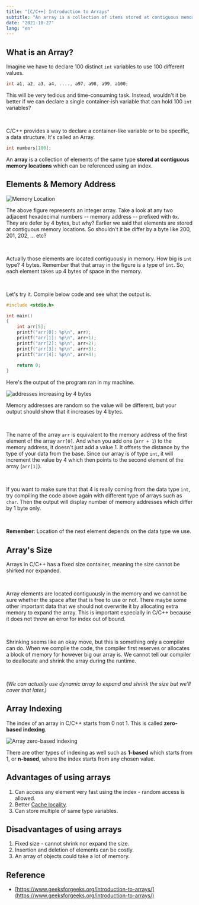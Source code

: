 ```yaml
---
title: "[C/C++] Introduction to Arrays"
subtitle: "An array is a collection of items stored at contiguous memory locations."
date: "2021-10-27"
lang: "en"
---
```


## What is an Array?

Imagine we have to declare 100 distinct `int` variables to use 100 different values.

```cpp
int a1, a2, a3, a4, ...., a97, a98, a99, a100; 
```

This will be very tedious and time-consuming task. Instead, wouldn't it be better if we can declare a single container-ish variable
that can hold 100 `int` variables?

<br>

C/C++ provides a way to declare a container-like variable or to be specific, a data structure. It's called an Array.

```cpp
int numbers[100];
```

An **array** is a collection of elements of the same type **stored at contiguous memory locations** which can be referenced using 
an index.


## Elements & Memory Address

![Memory Location](/images/in-post/dsa/array/memory-location.svg)

The above figure represents an integer array. Take a look at any two adjacent hexadecimal numbers -- memory address -- prefixed with `0x`. They are defer by 4 bytes, but why? Earlier we said that elements are stored at contiguous memory locations. So shouldn't it be differ by a byte like 200, 201, 202, ... etc?

<br>

Actually those elements are located contiguously in memory. How big is `int` type? 4 bytes.
Remember that that array in the figure is a type of `int`. So, each element takes up 4 bytes of space in the memory.

<br>

Let's try it. Compile below code and see what the output is.

```c
#include <stdio.h>

int main()
{
    int arr[5];
    printf("arr[0]: %p\n", arr);
    printf("arr[1]: %p\n", arr+1);
    printf("arr[2]: %p\n", arr+2);
    printf("arr[3]: %p\n", arr+3);
    printf("arr[4]: %p\n", arr+4);
    
    return 0;
}
```
Here's the output of the program ran in my machine.

![addresses increasing by 4 bytes](/images/in-post/dsa/array/int-array-memory.png)

Memory addresses are random so the value will be different, but your output should show that it increases by 4 bytes.

<br>

The name of the array `arr` is equivalent to the memory address of the first element of the array `arr[0]`. And when you add one (`arr + 1`) to the memory address, it doesn't just add a value 1. It offsets the distance by the type of your data from the base. Since our array is of type `int`, it will increment the value by 4 which then points to the second element of the array (`arr[1]`).

<br>

If you want to make sure that that 4 is really coming from the data type `int`, try compiling the code above again with different type of arrays such as `char`. Then the output will display number of memory addresses which differ by 1 byte only.

<br>

**Remember**: Location of the next element depends on the data type we use.

## Array's Size

Arrays in C/C++ has a fixed size container, meaning the size cannot be shirked nor expanded.

<br>

Array elements are located contiguously in the memory and we cannot be sure whether the space after that is free to use or not. There maybe some other important data that we should not overwrite it by allocating extra memory to expand the array. This is important especially in C/C++ because it does not throw an error for index out of bound.

<br>

Shrinking seems like an okay move, but this is something only a compiler can do. When we complie the code, the compiler first reserves or allocates a block of memory for however big our array is. We cannot tell our compiler to deallocate and shrink the array during the runtime.

<br>

(*We can actually use dynamic array to expand and shrink the size but we'll cover that later.)*

## Array Indexing

The index of an array in C/C++ starts from 0 not 1. This is called **zero-based indexing**. 

![Array zero-based indexing](/images/in-post/dsa/array/array-indexing.svg)

There are other types of indexing as well such as **1-based** which starts from 1, or **n-based**, where the index starts from any chosen value.

## Advantages of using arrays

1. Can access any element very fast using the index - random access is allowed.
2. Better [Cache locality](https://en.wikipedia.org/wiki/Locality_of_reference).
3. Can store multiple of same type variables.

## Disadvantages of using arrays

1. Fixed size - cannot shrink nor expand the size.
2. Insertion and deletion of elements can be costly.
3. An array of objects could take a lot of memory.

## Reference
- [https://www.geeksforgeeks.org/introduction-to-arrays/](https://www.geeksforgeeks.org/introduction-to-arrays/)